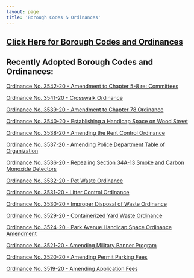 ```yaml
---
layout: page
title: 'Borough Codes & Ordinances'
---
```


<h2><a href="http://ecode360.com/RU0183?needHash=true">Click Here for Borough Codes and Ordinances</a></h2>

## Recently Adopted Borough Codes and Ordinances:

[Ordinance No. 3542-20 - Amendment to Chapter 5-8 re: Committees](https://storage.googleapis.com/static.rutherford-nj.com/codes-ordinances/3542-20%20Amendment%20to%20Chapter%205-8%20re%20Committees.pdf)

[Ordinance No. 3541-20 - Crosswalk Ordinance](https://storage.googleapis.com/static.rutherford-nj.com/codes-ordinances/3541-20%20%20Crosswalk%20Ordinance.pdf)

[Ordinance No. 3539-20 - Amendment to Chapter 78 Ordinance](https://storage.googleapis.com/static.rutherford-nj.com/codes-ordinances/3539-20%20Amendment%20to%20Chapter%2078%20Ordinance.pdf)

[Ordinance No. 3540-20 - Establishing a Handicap Space on Wood Street](https://storage.googleapis.com/static.rutherford-nj.com/codes-ordinances/3540-20%2035%20Wood%20Street%20Handicap%20Ordinance.pdf)

[Ordinance No. 3538-20 - Amending the Rent Control Ordinance](https://storage.googleapis.com/static.rutherford-nj.com/codes-ordinances/3538-20%20Amended%20Rent%20Control%20Ordinance.pdf)

[Ordinance No. 3537-20 - Amending Police Department Table of Organization](https://storage.googleapis.com/static.rutherford-nj.com/codes-ordinances/3537-20%20Ordinance%20Amending%20Chapter%2076-1.pdf)

[Ordinance No. 3536-20 - Repealing Section 34A-13 Smoke and Carbon Monoxide Detectors](https://storage.googleapis.com/static.rutherford-nj.com/codes-ordinances/3536.20%20Ordinance%20Repealing%20Section%2034A-13.pdf)

[Ordinance No. 3532-20 - Pet Waste Ordinance](https://storage.googleapis.com/static.rutherford-nj.com/codes-ordinances/3532-20%20Pet%20Waste%20Ordinance.pdf)

[Ordinance No. 3531-20 - Litter Control Ordinance](https://storage.googleapis.com/static.rutherford-nj.com/codes-ordinances/3531-20%20Litter%20Control%20Ordinance.pdf)

[Ordinance No. 3530-20 - Improper Disposal of Waste Ordinance](https://storage.googleapis.com/static.rutherford-nj.com/codes-ordinances/3530-20%20Improper%20Disposal%20of%20Waste%20Ordinance.pdf)

[Ordinance No. 3529-20 - Containerized Yard Waste Ordinance](https://storage.googleapis.com/static.rutherford-nj.com/codes-ordinances/3529-20%20Containerized%20Yard%20Waste%20Ordinance.pdf)

[Ordinance No. 3524-20 - Park Avenue Handicap Space Ordinance Amendment](https://storage.googleapis.com/static.rutherford-nj.com/codes-ordinances/3524-20%20Park%20Avenue%20Handicap%20Space%20Ordinance%20Amendment%20(1).pdf)

[Ordinance No. 3521-20 - Amending Military Banner Program](https://storage.googleapis.com/static.rutherford-nj.com/codes-ordinances/3521-20%20Military%20Banner%20Program.pdf)

[Ordinance No. 3520-20 - Amending Permit Parking Fees](https://storage.googleapis.com/static.rutherford-nj.com/codes-ordinances/3520-20%20%20Amending%20Fees%20for%20Parking.pdf)

[Ordinance No. 3519-20 - Amending Application Fees](https://storage.googleapis.com/static.rutherford-nj.com/codes-ordinances/3519-20%20Amending%20Chapter%2073.pdf)

